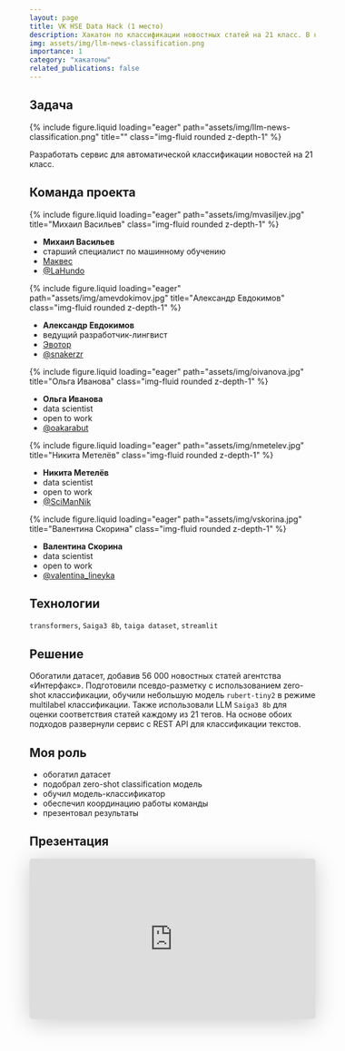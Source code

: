 ```yaml
---
layout: page
title: VK HSE Data Hack (1 место)
description: Хакатон по классификации новостных статей на 21 класс. В нашем решении комбинируются результаты работы небольшого классификатора на базе трансформерной архитектуры и предсказания LLM
img: assets/img/llm-news-classification.png
importance: 1
category: "хакатоны"
related_publications: false
---
```


## Задача

<div class="row">
    <div class="col-sm mt-3 mt-md-0">
        {% include figure.liquid loading="eager" path="assets/img/llm-news-classification.png" title="" class="img-fluid rounded z-depth-1" %}
    </div>
</div>

Разработать сервис для автоматической классификации новостей на 21 класс.

## Команда проекта

<div class="row">
    <div class="col-sm mt-4 mt-md-0">
        {% include figure.liquid loading="eager" path="assets/img/mvasiljev.jpg" title="Михаил Васильев" class="img-fluid rounded z-depth-1" %}
        <div class="caption">
            <ul>
                <li><b>Михаил Васильев</b></li>
              <li>старший специалист по машинному обучению</li>
              <li><a href="https://makves.ru/">Маквес</a></li>
              <li><a href="https://t.me/LaHundo">@LaHundo</a></li>
            </ul>
        </div>
    </div>
    <div class="col-sm mt-4 mt-md-0">
        {% include figure.liquid loading="eager" path="assets/img/amevdokimov.jpg" title="Александр Евдокимов" class="img-fluid rounded z-depth-1" %}
        <div class="caption">
            <ul>
            <li><b>Александр Евдокимов</b></li>
              <li>ведущий разработчик-лингвист</li>
              <li><a href="https://evotor.ru/">Эвотор</a></li>
              <li><a href="https://t.me/snakerzr">@snakerzr</a></li>
            </ul>
        </div>
    </div>
    <div class="col-sm mt-4 mt-md-0">
        {% include figure.liquid loading="eager" path="assets/img/oivanova.jpg" title="Ольга Иванова" class="img-fluid rounded z-depth-1" %}
        <div class="caption">
            <ul>
            <li><b>Ольга Иванова</b></li>
              <li>data scientist</li>
              <li>open to work</li>
              <li><a href="https://t.me/oakarabut">@oakarabut</a></li>
            </ul>
        </div>
    </div>
    <div class="col-sm mt-4 mt-md-0">
        {% include figure.liquid loading="eager" path="assets/img/nmetelev.jpg" title="Никита Метелёв" class="img-fluid rounded z-depth-1" %}
        <div class="caption">
            <ul>
                <li><b>Никита Метелёв</b></li>
              <li>data scientist</li>
              <li>open to work</li>
              <li><a href="https://t.me/SciManNik">@SciManNik</a></li>
            </ul>
        </div>
    </div>
    <div class="col-sm mt-4 mt-md-0">
        {% include figure.liquid loading="eager" path="assets/img/vskorina.jpg" title="Валентина Скорина" class="img-fluid rounded z-depth-1" %}
        <div class="caption">
            <ul>
                <li><b>Валентина Скорина</b></li>
              <li>data scientist</li>
              <li>open to work</li>
              <li><a href="https://t.me/valentina_lineyka">@valentina_lineyka</a></li>
            </ul>
        </div>
    </div>
</div>

## Технологии

`transformers`, `Saiga3 8b`, `taiga dataset`, `streamlit`

## Решение

Обогатили датасет, добавив 56 000 новостных статей агентства «Интерфакс». Подготовили псевдо-разметку с использованием zero-shot классификации, обучили небольшую модель `rubert-tiny2` в режиме multilabel классификации. Также использовали LLM `Saiga3 8b` для оценки соответствия статей каждому из 21 тегов. На основе обоих подходов развернули сервис с REST API для классификации текстов.

## Моя роль

- обогатил датасет
- подобрал zero-shot classification модель
- обучил модель-классификатор
- обеспечил координацию работы команды
- презентовал результаты

## Презентация

<iframe class="speakerdeck-iframe" style="border: 0px; background: rgba(0, 0, 0, 0.1) padding-box; margin: 0px; padding: 0px; border-radius: 6px; box-shadow: rgba(0, 0, 0, 0.2) 0px 5px 40px; width: 100%; height: auto; aspect-ratio: 560 / 315;" frameborder="0" src="https://speakerdeck.com/player/032874b4af3c4e6387fb503e1f29781d" title="Классификация новостных текстов с присвоением тегов" allowfullscreen="true" data-ratio="1.7777777777777777"></iframe>
